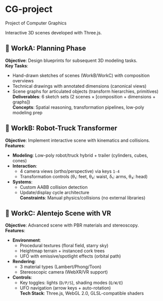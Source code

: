 # CG-project
Project of Computer Graphics

Interactive 3D scenes developed with Three.js.

## 📐 WorkA: Planning Phase
**Objective**: Design blueprints for subsequent 3D modeling tasks.  
**Key Tasks**:
- Hand-drawn sketches of scenes (WorkB/WorkC) with composition overviews
- Technical drawings with annotated dimensions (canonical views)
- Scene graphs for articulated objects (transform hierarchies, primitives)  
**Deliverables**: 6 sketch sets (2 scenes × [composition + dimensions + graphs])  
**Concepts**: Spatial reasoning, transformation pipelines, low-poly modeling prep

## 🤖 WorkB: Robot-Truck Transformer
**Objective**: Implement interactive scene with kinematics and collisions.  
**Features**:
- **Modeling**: Low-poly robot/truck hybrid + trailer (cylinders, cubes, cones)
- **Interaction**:
  - 4 camera views (ortho/perspective) via keys `1-4`
  - Transformation controls (θ₁: feet, θ₂: waist, δ₁: arms, θ₃: head)
- **Systems**:
  - Custom AABB collision detection
  - Update/display cycle architecture  
**Constraints**: Manual physics/collisions (no external libraries)

## 🌌 WorkC: Alentejo Scene with VR
**Objective**: Advanced scene with PBR materials and stereoscopy.  
**Features**:
- **Environment**:
  - Procedural textures (floral field, starry sky)
  - Heightmap terrain + instanced cork trees
  - UFO with emissive/spotlight effects (orbital path)
- **Rendering**:
  - 3 material types (Lambert/Phong/Toon)
  - Stereoscopic camera (WebXR/VR support)
- **Controls**:
  - Key toggles: lights (`D/P/S`), shading modes (`Q/W/E`)
  - UFO navigation (arrow keys + auto-rotation)  
**Tech Stack**: Three.js, WebGL 2.0, GLSL-compatible shaders

